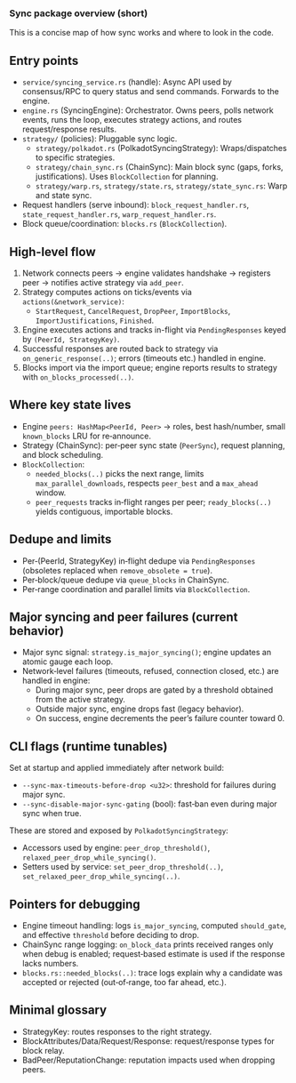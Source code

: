 ### Sync package overview (short)

This is a concise map of how sync works and where to look in the code.

## Entry points
- `service/syncing_service.rs` (handle): Async API used by consensus/RPC to query status and send commands. Forwards to the engine.
- `engine.rs` (SyncingEngine): Orchestrator. Owns peers, polls network events, runs the loop, executes strategy actions, and routes request/response results.
- `strategy/` (policies): Pluggable sync logic.
  - `strategy/polkadot.rs` (PolkadotSyncingStrategy): Wraps/dispatches to specific strategies.
  - `strategy/chain_sync.rs` (ChainSync): Main block sync (gaps, forks, justifications). Uses `BlockCollection` for planning.
  - `strategy/warp.rs`, `strategy/state.rs`, `strategy/state_sync.rs`: Warp and state sync.
- Request handlers (serve inbound): `block_request_handler.rs`, `state_request_handler.rs`, `warp_request_handler.rs`.
- Block queue/coordination: `blocks.rs` (`BlockCollection`).

## High-level flow
1) Network connects peers → engine validates handshake → registers peer → notifies active strategy via `add_peer`.
2) Strategy computes actions on ticks/events via `actions(&network_service)`:
   - `StartRequest`, `CancelRequest`, `DropPeer`, `ImportBlocks`, `ImportJustifications`, `Finished`.
3) Engine executes actions and tracks in-flight via `PendingResponses` keyed by `(PeerId, StrategyKey)`.
4) Successful responses are routed back to strategy via `on_generic_response(..)`; errors (timeouts etc.) handled in engine.
5) Blocks import via the import queue; engine reports results to strategy with `on_blocks_processed(..)`.

## Where key state lives
- Engine `peers: HashMap<PeerId, Peer>` → roles, best hash/number, small `known_blocks` LRU for re‑announce.
- Strategy (ChainSync): per‑peer sync state (`PeerSync`), request planning, and block scheduling.
- `BlockCollection`:
  - `needed_blocks(..)` picks the next range, limits `max_parallel_downloads`, respects `peer_best` and a `max_ahead` window.
  - `peer_requests` tracks in‑flight ranges per peer; `ready_blocks(..)` yields contiguous, importable blocks.

## Dedupe and limits
- Per‑(PeerId, StrategyKey) in‑flight dedupe via `PendingResponses` (obsoletes replaced when `remove_obsolete = true`).
- Per‑block/queue dedupe via `queue_blocks` in ChainSync.
- Per‑range coordination and parallel limits via `BlockCollection`.

## Major syncing and peer failures (current behavior)
- Major sync signal: `strategy.is_major_syncing()`; engine updates an atomic gauge each loop.
- Network‑level failures (timeouts, refused, connection closed, etc.) are handled in engine:
  - During major sync, peer drops are gated by a threshold obtained from the active strategy.
  - Outside major sync, engine drops fast (legacy behavior).
  - On success, engine decrements the peer’s failure counter toward 0.

## CLI flags (runtime tunables)
Set at startup and applied immediately after network build:
- `--sync-max-timeouts-before-drop <u32>`: threshold for failures during major sync.
- `--sync-disable-major-sync-gating` (bool): fast‑ban even during major sync when true.

These are stored and exposed by `PolkadotSyncingStrategy`:
- Accessors used by engine: `peer_drop_threshold()`, `relaxed_peer_drop_while_syncing()`.
- Setters used by service: `set_peer_drop_threshold(..)`, `set_relaxed_peer_drop_while_syncing(..)`.

## Pointers for debugging
- Engine timeout handling: logs `is_major_syncing`, computed `should_gate`, and effective `threshold` before deciding to drop.
- ChainSync range logging: `on_block_data` prints received ranges only when debug is enabled; request‑based estimate is used if the response lacks numbers.
- `blocks.rs::needed_blocks(..)`: trace logs explain why a candidate was accepted or rejected (out‑of‑range, too far ahead, etc.).

## Minimal glossary
- StrategyKey: routes responses to the right strategy.
- BlockAttributes/Data/Request/Response: request/response types for block relay.
- BadPeer/ReputationChange: reputation impacts used when dropping peers.


